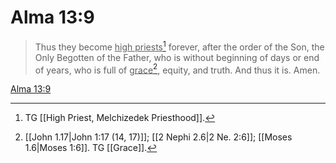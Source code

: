 # Alma 13:9

> Thus they become <u>high priests</u>[^a] forever, after the order of the Son, the Only Begotten of the Father, who is without beginning of days or end of years, who is full of <u>grace</u>[^b], equity, and truth. And thus it is. Amen.

[Alma 13:9](https://www.churchofjesuschrist.org/study/scriptures/bofm/alma/13?lang=eng&id=p9#p9)


[^a]: TG [[High Priest, Melchizedek Priesthood]].
[^b]: [[John 1.17|John 1:17 (14, 17)]]; [[2 Nephi 2.6|2 Ne. 2:6]]; [[Moses 1.6|Moses 1:6]]. TG [[Grace]].
